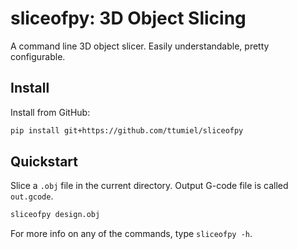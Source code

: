 # sliceofpy: 3D Object Slicing

A command line 3D object slicer. Easily understandable, pretty configurable.

## Install

Install from GitHub:

```bash
pip install git+https://github.com/ttumiel/sliceofpy
```

## Quickstart

Slice a `.obj` file in the current directory. Output G-code file is called `out.gcode`.

```sh
sliceofpy design.obj
```

For more info on any of the commands, type `sliceofpy -h`.
